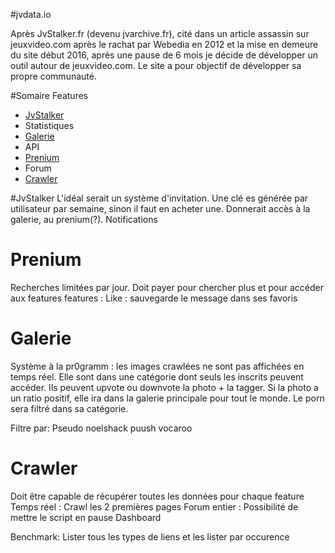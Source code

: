 #jvdata.io


Après JvStalker.fr (devenu jvarchive.fr), cité dans un article assassin sur jeuxvideo.com après le rachat par Webedia en 2012 et la mise en demeure du site début 2016, après une pause de 6 mois je décide de développer un outil autour de jeuxvideo.com. Le site a pour objectif de développer sa propre communauté.

#Somaire Features
- [JvStalker](#jvstalker)
- Statistiques
- [Galerie](#galerie)
- API
- [Prenium](#prenium)
- Forum
- [Crawler](#crawler)

#JvStalker
L'idéal serait un système d'invitation. Une clé es générée par utilisateur par semaine, sinon il faut en acheter une. Donnerait accès à la galerie, au prenium(?). 
Notifications

# Prenium
Recherches limitées par jour. Doit payer pour chercher plus et pour accéder aux features
features :
	Like : sauvegarde le message dans ses favoris

# Galerie
Système à la pr0gramm : les images crawlées ne sont pas affichées en temps réel. Elle sont dans une catégorie dont seuls les inscrits peuvent accéder. Ils peuvent upvote ou downvote la photo + la tagger.
Si la photo a un ratio positif, elle ira dans la galerie principale pour tout le monde. Le porn sera filtré dans sa catégorie. 
 
Filtre par:
	Pseudo
	noelshack
	puush
	vocaroo

# Crawler
Doit être capable de récupérer toutes les données pour chaque feature
	Temps réel :
		Crawl les 2 premières pages
	Forum entier :
		Possibilité de mettre le script en pause
		Dashboard

Benchmark:
	Lister tous les types de liens et les lister par occurence